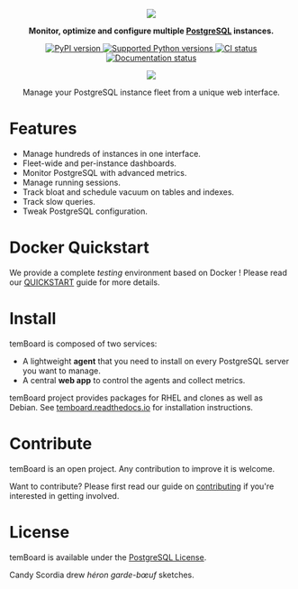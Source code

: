 <p align="center">
    <img src="https://github.com/dalibo/temboard/raw/master/docs/assets/temboard-logo-slogan.png" />
</p>

<p align="center">
  <strong>Monitor, optimize and configure multiple <a href="https://postgresql.org/" target="_blank">PostgreSQL</a> instances.</strong>
</p>

<p align="center">
  <a href="https://pypi.python.org/pypi/temboard" target="_blank">
    <img src="https://img.shields.io/pypi/v/temboard.svg" alt="PyPI version" />
  </a>
  <a href="https://www.python.org/" target="_blank">
    <img src="https://img.shields.io/pypi/pyversions/temboard.svg" alt="Supported Python versions" />
  </a>
  <a href="https://circleci.com/gh/dalibo/temboard" target="_blank">
    <img src="https://circleci.com/gh/dalibo/temboard.svg?style=shield" alt="CI status" />
  </a>
  <a href="https://temboard.readthedocs.io/en/latest/?badge=latest" target="_blank">
    <img src="https://readthedocs.org/projects/temboard/badge/?version=latest" alt="Documentation status" />
  </a>
</p>

<p align="center">
  <img src="https://github.com/dalibo/temboard/raw/master/docs/screenshots/instance-dashboard.png" />
</p>

<p align="center">Manage your PostgreSQL instance fleet from a unique web interface.</p>


# Features

- Manage hundreds of instances in one interface.
- Fleet-wide and per-instance dashboards.
- Monitor PostgreSQL with advanced metrics.
- Manage running sessions.
- Track bloat and schedule vacuum on tables and indexes.
- Track slow queries.
- Tweak PostgreSQL configuration.


# Docker Quickstart

We provide a complete *testing* environment based on Docker ! Please
read our
[QUICKSTART](https://temboard.readthedocs.io/en/latest/quickstart/)
guide for more details.


# Install

temBoard is composed of two services:

- A lightweight **agent** that you need to install on every PostgreSQL server you want to manage.
- A central **web app** to control the agents and collect metrics.

temBoard project provides packages for RHEL and clones as well as
Debian. See
[temboard.readthedocs.io](http://temboard.readthedocs.io/en/latest/) for
installation instructions.


# Contribute

temBoard is an open project. Any contribution to improve it is welcome.

Want to contribute? Please first read our guide on
[contributing](https://github.com/dalibo/temboard/blob/master/CONTRIBUTING.md)
if you\'re interested in getting involved.


# License

temBoard is available under the [PostgreSQL License].

[PostgreSQL License]: https://github.com/dalibo/temboard/blob/master/LICENSE

Candy Scordia drew *héron garde-bœuf* sketches.
